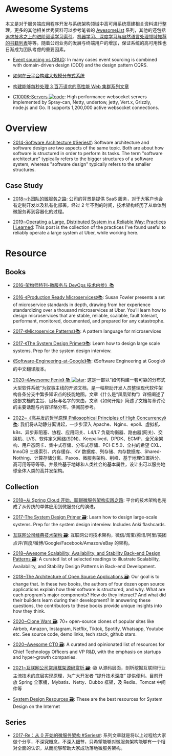 # Awesome Systems

本文是对于服务端应用程序开发与系统架构领域中高可用系统搭建相关资料进行整理，更多的其他相关优秀资料可以参考笔者的 [AwesomeList](http://6me.us/qvPQ) 系列，其他的还包括[追求技术之上的进阶阅读学习索引](https://zhuanlan.zhihu.com/p/25642783)、[机器学习、深度学习与自然语言处理领域推荐的书籍列表](https://zhuanlan.zhihu.com/p/25612011)等等。随着公司业务的发展与终端用户的增加，保证系统的高可用性也日渐成为团队考虑的重要因素。

- [Event sourcing vs CRUD](https://parg.co/U1V): In many cases event sourcing is combined with domain-driven design (DDD) and the design pattern CQRS.

- [如何在云平台构建大规模分布式系统](http://www.infoq.com/cn/articles/build-a-large-scale-distributed-system)

- [构建能够每秒处理 3 百万请求的高性能 Web 集群系列文章](http://blog.jobbole.com/87509/)

- [C1000K-Servers ![code](https://ng-tech.icu/assets/code.svg)](https://github.com/smallnest/C1000K-Servers): High performance websocket servers implemented by Spray-can, Netty, undertow, jetty, Vert.x, Grizzly, node.js and Go. It supports 1,200,000 active websocket connections.

# Overview

- [2014-Software Architecture #Series#](https://cubox.pro/c/yS7SUx): Software architecture and software design are two aspects of the same topic. Both are about how software is structured in order to perform its tasks. The term "software architecture" typically refers to the bigger structures of a software system, whereas "software design" typically refers to the smaller structures.

## Case Study

- [2018~小团队的微服务之路](https://mp.weixin.qq.com/s/_EpgKGKukSZ50Labb9vfag): 公司的背景是提供 SaaS 服务，对于大客户也会有定制开发以及私有化部署。经过 2 年不到的时间，技术架构经历了从单体到微服务再到容器化的过程。

- [2019~Operating a Large, Distributed System in a Reliable Way: Practices I Learned](https://blog.pragmaticengineer.com/operating-a-high-scale-distributed-system/#slos-slas-reporting-on-them): This post is the collection of the practices I've found useful to reliably operate a large system at Uber, while working here.

# Resource

## Books

- [2016-架构师特刊-微服务与 DevOps 技术内参》📚](http://q.infoqstatic.com/ppt/Microservice&DevOps.pdf)

- [2016-《Production Ready Microservices》📚](https://parg.co/U6C): Susan Fowler presents a set of microservice standards in depth, drawing from her experience standardizing over a thousand microservices at Uber. You’ll learn how to design microservices that are stable, reliable, scalable, fault tolerant, performant, monitored, documented, and prepared for any catastrophe.

- [2017-《Microservice Patterns》📚](https://microservices.io/patterns/index.html): A pattern language for microservices

- [2017-《The System Design Primer》📚](https://github.com/donnemartin/system-design-primer): Learn how to design large scale systems. Prep for the system design interview.

- [《Software-Engineering-at-Google》📚](https://github.com/qiangmzsx/Software-Engineering-at-Google): 《Software Engineering at Google》的中文翻译版本。

- [2020~《Awesome Fenix》 📚 ![star](https://img.shields.io/github/stars/fenixsoft/awesome-fenix)](https://github.com/fenixsoft/awesome-fenix): 这是一部以“如何构建一套可靠的分布式大型软件系统”为叙事主线的开源文档，是一幅帮助开发人员整理现代软件架构各条分支中繁多知识点的技能地图。文章《什么是“凤凰架构”》详细阐述了这部文档的主旨、目标与名字的来由，文章《如何开始》简述了文档每章讨论的主要话题与内容详略分布，供阅前参考。

- [2022~《高并发的哲学原理 Philosophical Principles of High Concurrency》📚](https://github.com/johnlui/PPHC): 我们将从动静分离讲起，一步步深入 Apache、Nginx、epoll、虚拟机、k8s、异步非阻塞、协程、应用网关、L4/L7 负载均衡器、路由器(网关)、交换机、LVS、软件定义网络(SDN)、Keepalived、DPDK、ECMP、全冗余架构、用户态网卡、集中式存储、分布式存储、PCI-E 5.0、全村的希望 CXL、InnoDB 三级索引、内存缓存、KV 数据库、列存储、内存数据库、Shared-Nothing、计算存储分离、Paxos、微服务架构、削峰、基于地理位置拆分、高可用等等等等。并最终基于地球和人类社会的基本属性，设计出可以服务地球全体人类的高并发架构。

## Collection

- [2018~从 Spring Cloud 开始，聊聊微服务架构实践之路](http://mp.weixin.qq.com/s/DZQU4s9YNx4fXsfwu5whIg): 平台的技术架构也完成了从传统的单体应用到微服务化的演进。

- [2017-The System Design Primer 🗃️](https://github.com/donnemartin/system-design-primer): Learn how to design large-scale systems. Prep for the system design interview. Includes Anki flashcards.

- [互联网公司经典技术架构 🗃️](https://github.com/davideuler/architecture.of.internet-product#): 互联网公司技术架构，微信/淘宝/腾讯/阿里/美团点评/百度/微博/Google/Facebook/Amazon/eBay 的架构。

- [2018~Awesome Scalability, Availability, and Stability Back-end Design Patterns 🗃️](https://github.com/binhnguyennus/awesome-scalability): A curated list of selected readings to illustrate Scalability, Availability, and Stability Design Patterns in Back-end Development.

- [2018~The Architecture of Open Source Applications 🗃️](https://cubox.pro/c/V0ffbT): Our goal is to change that. In these two books, the authors of four dozen open source applications explain how their software is structured, and why. What are each program's major components? How do they interact? And what did their builders learn during their development? In answering these questions, the contributors to these books provide unique insights into how they think.

- [2020~Clone Wars 🗃️](https://github.com/GorvGoyl/Clone-Wars): 70+ open-source clones of popular sites like Airbnb, Amazon, Instagram, Netflix, Tiktok, Spotify, Whatsapp, Youtube etc. See source code, demo links, tech stack, github stars.

- [2020~Awesome CTO 🗃️](https://github.com/kuchin/awesome-cto): A curated and opinionated list of resources for Chief Technology Officers and VP R&D, with the emphasis on startups and hyper-growth companies.

- [2021~互联网公司常用框架源码赏析 🗃️](https://github.com/doocs/source-code-hunter): 😱 从源码层面，剖析挖掘互联网行业主流技术的底层实现原理，为广大开发者 “提升技术深度” 提供便利。目前开放 Spring 全家桶，Mybatis、Netty、Dubbo 框架，及 Redis、Tomcat 中间件等

- [System Design Resources 🗃️](https://github.com/InterviewReady/system-design-resources): These are the best resources for System Design on the Internet

## Series

- [2017-Re：从 0 开始的微服务架构 #Series#](http://www.infoq.com/cn/minibooks/microservice--from-zero): 系列文章就是将以上过程给大家做个分享，不深究概念，不深入细节，只希望能够对微服务架构能够有一个相对全面的认识，从而能够帮助大家成功落地微服务架构。
